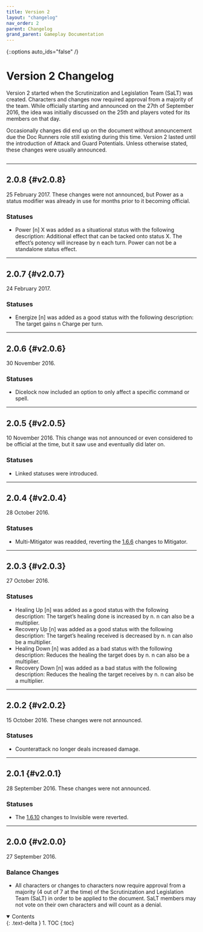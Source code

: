 ```yaml
---
title: Version 2
layout: "changelog"
nav_order: 2
parent: Changelog
grand_parent: Gameplay Documentation
---
```


{::options auto_ids="false" /}

# Version 2 Changelog

Version 2 started when the Scrutinization and Legislation Team (SaLT) was created. Characters and changes now required approval from a majority of the team. While officially starting and announced on the 27th of September 2016, the idea was initially discussed on the 25th and players voted for its members on that day.

Occasionally changes did end up on the document without announcement due the Doc Runners role still existing during this time. Version 2 lasted until the introduction of Attack and Guard Potentials. Unless otherwise stated, these changes were usually announced.

<div class="row">
<div class="column content" markdown="1">

---

## 2.0.8 {#v2.0.8}

25 February 2017. These changes were not announced, but Power as a status modifier was already in use for months prior to it becoming official.

### Statuses

- Power [n] X was added as a situational status with the following description: Additional effect that can be tacked onto status X. The effect’s potency will increase by n each turn. Power can not be a standalone status effect.

---

## 2.0.7 {#v2.0.7}

24 February 2017.

### Statuses

- Energize [n] was added as a good status with the following description: The target gains n Charge per turn.

---

## 2.0.6 {#v2.0.6}

30 November 2016.

### Statuses

- Dicelock now included an option to only affect a specific command or spell.

---

## 2.0.5 {#v2.0.5}

10 November 2016. This change was not announced or even considered to be official at the time, but it saw use and eventually did later on.

### Statuses

- Linked statuses were introduced.

---

## 2.0.4 {#v2.0.4}

28 October 2016.

### Statuses

- Multi-Mitigator was readded, reverting the [1.6.6](/game/changelog/v1.html#v1.6.6) changes to Mitigator.

---

## 2.0.3 {#v2.0.3}

27 October 2016.

### Statuses

- Healing Up [n] was added as a good status with the following description: The target’s healing done is increased by n. n can also be a multiplier.
- Recovery Up [n] was added as a good status with the following description: The target’s healing received is decreased by n. n can also be a multiplier.
- Healing Down [n] was added as a bad status with the following description: Reduces the healing the target does by n. n can also be a multiplier.
- Recovery Down [n] was added as a bad status with the following description: Reduces the healing the target receives by n. n can also be a multiplier.

---

## 2.0.2 {#v2.0.2}

15 October 2016. These changes were not announced.

### Statuses

- Counterattack no longer deals increased damage.

---

## 2.0.1 {#v2.0.1}

28 September 2016. These changes were not announced.

### Statuses

- The [1.6.10](/game/changelog/v1.html#v1.6.10) changes to Invisible were reverted.

---

## 2.0.0 {#v2.0.0}

27 September 2016.

### Balance Changes

- All characters or changes to characters now require approval from a majority (4 out of 7 at the time) of the Scrutinization and Legislation Team (SaLT) in order to be applied to the document. SaLT members may not vote on their own characters and will count as a denial.

</div>
<div class="column toc" markdown="1">
<details open markdown="block">
<summary>
Contents
</summary>
{: .text-delta }
1. TOC
{:toc}
</details>
</div>
</div> 